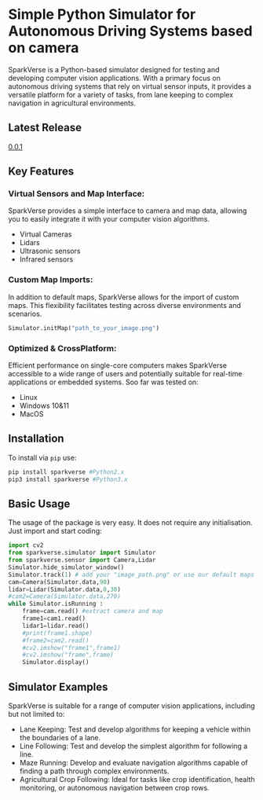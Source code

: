 # Simple Python Simulator for Autonomous Driving Systems based on camera

SparkVerse is a Python-based simulator designed for testing and developing computer vision applications. With a primary focus on autonomous driving systems that rely on virtual sensor inputs, it provides a versatile platform for a variety of tasks, from lane keeping to complex navigation in agricultural environments.

## Latest Release
[0.0.1](https://github.com/Amporu/SparkVerse/releases)


## Key Features

### Virtual Sensors and Map Interface: 
  SparkVerse provides a simple interface to camera and map data, allowing you to easily integrate it with your computer vision algorithms.
  * Virtual Cameras
  * Lidars
  * Ultrasonic sensors
  * Infrared sensors
### Custom Map Imports: 
In addition to default maps, SparkVerse allows for the import of custom maps. This flexibility facilitates testing across diverse environments and scenarios.
```python
Simulator.initMap("path_to_your_image.png")
```
### Optimized & CrossPlatform: 
Efficient performance on single-core computers makes SparkVerse accessible to a wide range of users and potentially suitable for real-time applications or embedded systems.
Soo far was tested on:
  * Linux 
  * Windows 10&11
  * MacOS

## Installation
To install via `pip` use:
```sh
pip install sparkverse #Python2.x
pip3 install sparkverse #Python3.x
```
## Basic Usage
The usage of the package is very easy. It does not require any initialisation. Just import and start coding:
```python
import cv2
from sparkverse.simulator import Simulator
from sparkverse.sensor import Camera,Lidar
Simulator.hide_simulator_window()
Simulator.track(1) # add your "image_path.png" or use our default maps from 1 to 7
cam=Camera(Simulator.data,90)
lidar=Lidar(Simulator.data,0,30)
#cam2=Camera(Simulator.data,270)
while Simulator.isRunning :
    frame=cam.read() #extract camera and map
    frame1=cam1.read()
    lidar1=lidar.read()
    #print(frame1.shape)
    #frame2=cam2.read()
    #cv2.imshow("frame1",frame1)
    #cv2.imshow("frame",frame)
    Simulator.display()
```
## Simulator Examples
SparkVerse is suitable for a range of computer vision applications, including but not limited to:

   * Lane Keeping: 
     Test and develop algorithms for keeping a vehicle within the boundaries of a lane.
   * Line Following:
     Test and develop the simplest algorithm for following a line.
   * Maze Running: 
     Develop and evaluate navigation algorithms capable of finding a path through complex environments.
   * Agricultural Crop Following: 
   Ideal for tasks like crop identification, health monitoring, or autonomous navigation between crop rows.
